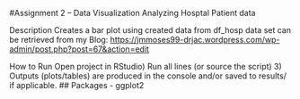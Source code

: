 #Assignment 2 – Data Visualization Analyzing Hosptal Patient data

Description
Creates a bar plot using created data from df_hosp data set can be retrieved from my Blog: https://jmmoses99-drjac.wordpress.com/wp-admin/post.php?post=67&action=edit

How to Run
Open project in RStudio) Run all lines (or source the script) 3) Outputs (plots/tables) are produced in the console and/or saved to results/ if applicable. ## Packages - ggplot2
